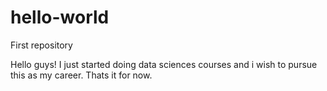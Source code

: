 # hello-world
First repository

Hello guys!
I just started doing data sciences courses and i wish to pursue this as my career. Thats it for now.
